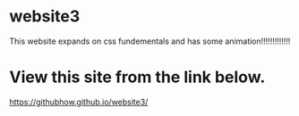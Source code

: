 # website3
This website expands on css fundementals and has some animation!!!!!!!!!!!!!
# View this site from the link below.
https://githubhow.github.io/website3/
